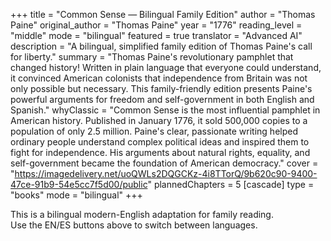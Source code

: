 +++
title = "Common Sense — Bilingual Family Edition"
author = "Thomas Paine"
original_author = "Thomas Paine"
year = "1776"
reading_level = "middle"
mode = "bilingual"
featured = true
translator = "Advanced AI"
description = "A bilingual, simplified family edition of Thomas Paine's call for liberty."
summary = "Thomas Paine's revolutionary pamphlet that changed history! Written in plain language that everyone could understand, it convinced American colonists that independence from Britain was not only possible but necessary. This family-friendly edition presents Paine's powerful arguments for freedom and self-government in both English and Spanish."
whyClassic = "Common Sense is the most influential pamphlet in American history. Published in January 1776, it sold 500,000 copies to a population of only 2.5 million. Paine's clear, passionate writing helped ordinary people understand complex political ideas and inspired them to fight for independence. His arguments about natural rights, equality, and self-government became the foundation of American democracy."
cover = "https://imagedelivery.net/uoQWLs2DQGCKz-4i8TTorQ/9b620c90-9400-47ce-91b9-54e5cc7f5d00/public"
plannedChapters = 5
[cascade]
  type = "books"
  mode = "bilingual"
+++

This is a bilingual modern-English adaptation for family reading.  
Use the EN/ES buttons above to switch between languages.

